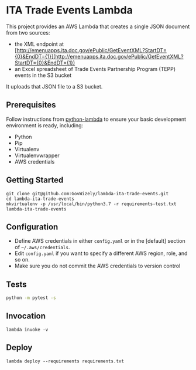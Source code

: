 # ITA Trade Events Lambda

This project provides an AWS Lambda that creates a single JSON document from two sources:
* the XML endpoint at [http://emenuapps.ita.doc.gov/ePublic/GetEventXML?StartDT={0}&EndDT={1}](http://emenuapps.ita.doc.gov/ePublic/GetEventXML?StartDT={0}&EndDT={1})  
* an Excel spreadsheet of Trade Events Partnership Program (TEPP) events in the S3 bucket  

It uploads that JSON file to a S3 bucket.

## Prerequisites

Follow instructions from [python-lambda](https://github.com/nficano/python-lambda) to ensure your basic development environment is ready,
including:

* Python
* Pip
* Virtualenv
* Virtualenvwrapper
* AWS credentials

## Getting Started

	git clone git@github.com:GovWizely/lambda-ita-trade-events.git
	cd lambda-ita-trade-events
	mkvirtualenv -p /usr/local/bin/python3.7 -r requirements-test.txt lambda-ita-trade-events

## Configuration

* Define AWS credentials in either `config.yaml` or in the [default] section of `~/.aws/credentials`.
* Edit `config.yaml` if you want to specify a different AWS region, role, and so on.
* Make sure you do not commit the AWS credentials to version control

## Tests

```bash
python -m pytest -s
```

## Invocation

	lambda invoke -v
 
## Deploy

	lambda deploy --requirements requirements.txt
